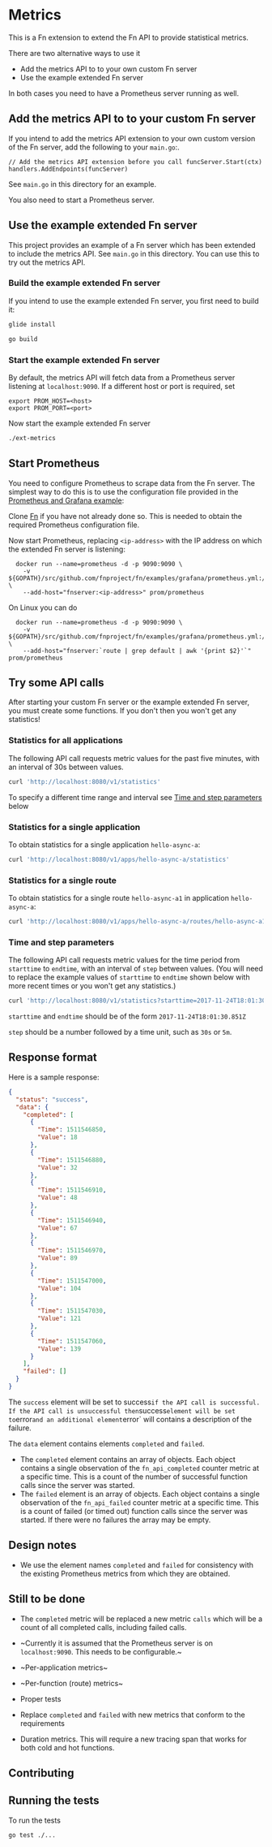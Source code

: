 # Metrics

This is a Fn extension to extend the Fn API to provide statistical metrics. 

There are two alternative ways to use it
* Add the metrics API to to your own custom Fn server
* Use the example extended Fn server

In both cases you need to have a Prometheus server running as well.

## Add the metrics API to to your custom Fn server

If you intend to add the metrics API extension to your own custom version of the Fn server, add the following to your `main.go`:.

```
// Add the metrics API extension before you call funcServer.Start(ctx)
handlers.AddEndpoints(funcServer)
```
See `main.go` in this directory for an example.

You also need to start a Prometheus server.

## Use the example extended Fn server

This project provides an example of a Fn server which has been extended to include the metrics API. 
See `main.go` in this directory.
You can use this to try out the metrics API.

### Build the example extended Fn server

If you intend to use the example extended Fn server, you first need to  build it:
```sh
glide install
```

```sh
go build
```
### Start the example extended Fn server 

By default, the metrics API will fetch data from a Prometheus server listening at `localhost:9090`. If a different host or port is required, set
```
export PROM_HOST=<host>
export PROM_PORT=<port>
```
Now start the example extended Fn server 

```sh
./ext-metrics
```

## Start Prometheus

You need to configure Prometheus to scrape data from the Fn server. 
The simplest way to do this is to use the configuration file provided in the [Prometheus and Grafana example](https://github.com/fnproject/fn/tree/master/examples/grafana):

Clone [Fn](https://github.com/fnproject/fn) if you have not already done so. This is needed to obtain the required Prometheus configuration file.

Now start Prometheus, replacing `<ip-address>` with the IP address on which the extended Fn server is listening:
```
  docker run --name=prometheus -d -p 9090:9090 \
    -v ${GOPATH}/src/github.com/fnproject/fn/examples/grafana/prometheus.yml:/etc/prometheus/prometheus.yml \
    --add-host="fnserver:<ip-address>" prom/prometheus
```    
On Linux you can do
```
  docker run --name=prometheus -d -p 9090:9090 \
    -v ${GOPATH}/src/github.com/fnproject/fn/examples/grafana/prometheus.yml:/etc/prometheus/prometheus.yml \
    --add-host="fnserver:`route | grep default | awk '{print $2}'`" prom/prometheus
```

## Try some API calls

After starting your custom Fn server or the example extended Fn server, you must create some functions. If you don't then you won't get any statistics!

### Statistics for all applications

The following API call requests metric values for the past five minutes, with an interval of 30s between values.

```sh
curl 'http://localhost:8080/v1/statistics'
```

To specify a different time range and interval see [Time and step parameters](#time-and-step-parameters) below 

### Statistics for a single application

To obtain statistics for a single application `hello-async-a`:
```sh
curl 'http://localhost:8080/v1/apps/hello-async-a/statistics'
```
### Statistics for a single route

To obtain statistics for a single route `hello-async-a1` in application `hello-async-a`:
```sh
curl 'http://localhost:8080/v1/apps/hello-async-a/routes/hello-async-a1/statistics'
```

### Time and step parameters

The following API call requests metric values for the time period from `starttime` to `endtime`, with an interval of `step` between values. (You will need to replace the example values of `starttime` to `endtime` shown below with more recent times or you won't get any statistics.)

```sh
curl 'http://localhost:8080/v1/statistics?starttime=2017-11-24T18:01:30.851Z&endtime=2017-11-24T18:11:30.849Z&step=30s'
```

`starttime` and `endtime` should be of the form `2017-11-24T18:01:30.851Z`

`step` should be a number followed by a time unit, such as `30s` or `5m`.

## Response format

Here is a sample response:

```json
{
  "status": "success",
  "data": {
    "completed": [
      {
        "Time": 1511546850,
        "Value": 18
      },
      {
        "Time": 1511546880,
        "Value": 32
      },
      {
        "Time": 1511546910,
        "Value": 48
      },
      {
        "Time": 1511546940,
        "Value": 67
      },
      {
        "Time": 1511546970,
        "Value": 89
      },
      {
        "Time": 1511547000,
        "Value": 104
      },
      {
        "Time": 1511547030,
        "Value": 121
      },
      {
        "Time": 1511547060,
        "Value": 139
      }
    ],
    "failed": []
  }
}
```

The `success` element will be set to success` if the API call is successful. 
If the API call is unsuccessful then `success` element will be set to `error` and an additional element `error` will contains a description of the failure.

The `data` element contains elements `completed` and `failed`. 

* The `completed` element contains an array of objects. Each object contains a single observation of the `fn_api_completed` counter metric at a specific time. This is a count of the number of successful function calls since the server was started.
* The `failed` element is an array of objects. Each object contains a single observation of the `fn_api_failed` counter metric at a specific time.
This is a count of failed (or timed out) function calls since the server was started.
If there were no failures the array may be empty.  

## Design notes

* We use the element names `completed` and `failed` for consistency with the existing Prometheus metrics from which they are obtained. 

## Still to be done

* The `completed` metric will be replaced a new metric `calls` which will be a count of all completed calls, including failed calls.

* ~Currently it is assumed that the Prometheus server is on `localhost:9090`. This needs to be configurable.~

* ~Per-application metrics~

* ~Per-function (route) metrics~

* Proper tests

* Replace `completed` and `failed` with new metrics that conform to the requirements

* Duration metrics. This will require a new tracing span that works for both cold and hot functions. 


## Contributing

## Running the tests

To run the tests
```sh
go test ./...
```
